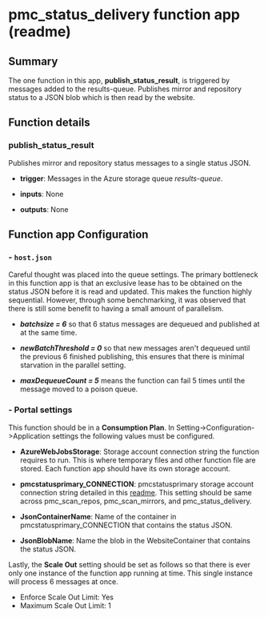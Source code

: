 # pmc_status_delivery function app (readme)

## Summary

The one function in this app, **publish_status_result**, is triggered by messages added to the results-queue. Publishes mirror and repository status to a JSON blob which is then read by the website. 

## Function details
### publish_status_result
Publishes mirror and repository status messages to a single status JSON. 

- **trigger**: Messages in the Azure storage queue *results-queue*. 

- **inputs**: None

- **outputs**: None

## Function app Configuration
### - `host.json` 

Careful thought was placed into the queue settings. The primary bottleneck in this
function app is that an exclusive lease has to be obtained on the status JSON before
it is read and updated. This makes the function highly sequential. However, through
some benchmarking, it was observed that there is still some benefit to having a
small amount of parallelism. 
- ***batchsize = 6*** so that 6 status messages are dequeued and published at at the same time.

- ***newBatchThreshold = 0*** so that new messages aren't dequeued until the previous 6 finished publishing, this ensures that there is minimal starvation in the parallel setting. 

- ***maxDequeueCount = 5*** means the function can fail 5 times until the message moved to a poison queue. 

### - Portal settings
This function should be in a **Consumption Plan**. In Setting->Configuration->Application settings the following values must be configured.

- **AzureWebJobsStorage**: Storage account connection string the function requires to run. This is where temporary files and other function file are stored. Each function app should have its own storage account. 

- **pmcstatusprimary_CONNECTION**: pmcstatusprimary storage account connection string detailed in this [readme](../../README.md). This setting should be same across pmc_scan_repos, pmc_scan_mirrors, and pmc_status_delivery. 

- **JsonContainerName**: Name of the container in pmcstatusprimary_CONNECTION that contains the status JSON.

- **JsonBlobName**: Name the blob in the WebsiteContainer that contains the status JSON. 

Lastly, the **Scale Out** setting should be set as follows so that there is ever only one instance of the function app running at time. This single instance will process 6 messages at once.

- Enforce Scale Out Limit: Yes
- Maximum Scale Out Limit: 1